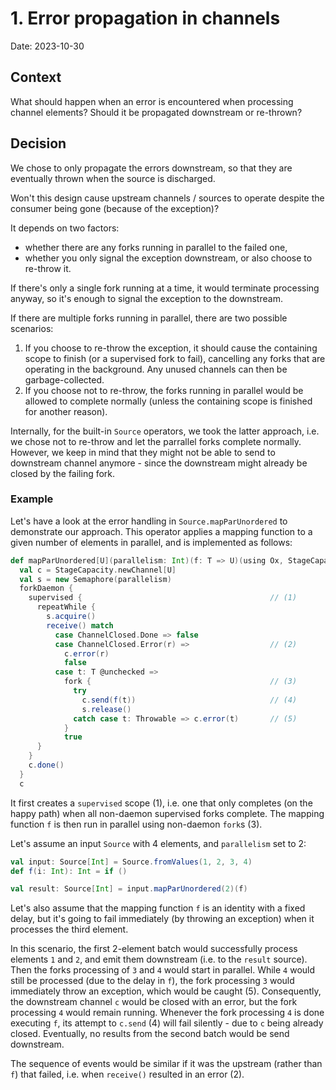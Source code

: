 # 1. Error propagation in channels

Date: 2023-10-30

## Context

What should happen when an error is encountered when processing channel elements? Should it be propagated downstream or re-thrown?

## Decision

We chose to only propagate the errors downstream, so that they are eventually thrown when the source is discharged.

Won't this design cause upstream channels / sources to operate despite the consumer being gone (because of the 
exception)? 

It depends on two factors:
- whether there are any forks running in parallel to the failed one,
- whether you only signal the exception downstream, or also choose to re-throw it.

If there's only a single fork running at a time, it would terminate processing anyway, so it's enough to signal the exception to the downstream.

If there are multiple forks running in parallel, there are two possible scenarios:
1. If you choose to re-throw the exception, it should cause the containing scope to finish (or a supervised fork to fail), 
cancelling any forks that are operating in the background. Any unused channels can then be garbage-collected.
2. If you choose not to re-throw, the forks running in parallel would be allowed to complete normally (unless the containing scope is finished for another reason).

Internally, for the built-in `Source` operators, we took the latter approach, i.e. we chose not to re-throw and let the parrallel forks complete normally. 
However, we keep in mind that they might not be able to send to downstream channel anymore - since the downstream might already be closed by the failing fork.

### Example

Let's have a look at the error handling in `Source.mapParUnordered` to demonstrate our approach. This operator applies a mapping function to a given number of elements in parallel, and is implemented as follows:

```scala
def mapParUnordered[U](parallelism: Int)(f: T => U)(using Ox, StageCapacity): Source[U] =
  val c = StageCapacity.newChannel[U]
  val s = new Semaphore(parallelism)
  forkDaemon {
    supervised {                                          // (1)
      repeatWhile {                                       
        s.acquire()
        receive() match
          case ChannelClosed.Done => false
          case ChannelClosed.Error(r) =>                  // (2)
            c.error(r)
            false
          case t: T @unchecked =>
            fork {                                        // (3)
              try
                c.send(f(t))                              // (4)
                s.release()
              catch case t: Throwable => c.error(t)       // (5)
            }
            true
      }
    }
    c.done()
  }
  c
```

It first creates a `supervised` scope (1), i.e. one that only completes (on the happy path) when all 
non-daemon supervised forks complete. The mapping function `f` is then run in parallel using non-daemon `fork`s (3).

Let's assume an input `Source` with 4 elements, and `parallelism` set to 2:

```scala
val input: Source[Int] = Source.fromValues(1, 2, 3, 4)
def f(i: Int): Int = if ()

val result: Source[Int] = input.mapParUnordered(2)(f)
```

Let's also assume that the mapping function `f` is an identity with a fixed delay, but it's going to fail 
immediately (by throwing an exception) when it processes the third element.

In this scenario, the first 2-element batch would successfully process elements `1` and `2`, and emit them 
downstream (i.e. to the `result` source). Then the forks processing of `3` and `4` would start in parallel. 
While `4` would still be processed (due to the delay in `f`), the fork processing `3` would immediately 
throw an exception, which would be caught (5). Consequently, the downstream channel `c` would be closed 
with an error, but the fork processing `4` would remain running. Whenever the fork processing `4` is done 
executing `f`, its attempt to `c.send` (4) will fail silently - due to `c` being already closed. 
Eventually, no results from the second batch would be send downstream.

The sequence of events would be similar if it was the upstream (rather than `f`) that failed, i.e. when `receive()` resulted in an error (2).